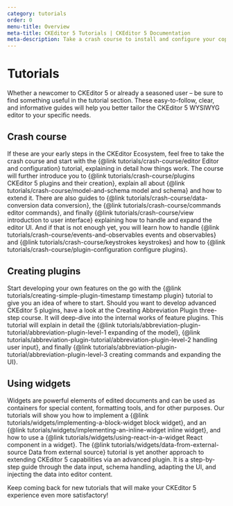 ```yaml
---
category: tutorials
order: 0
menu-title: Overview
meta-title: CKEditor 5 Tutorials | CKEditor 5 Documentation
meta-description: Take a crash course to install and configure your copy of CKEditor 5 or deep-dive into the internal works of the editor ecosystem to create new features, adapt and tailor the system to your needs!
---
```


# Tutorials

Whether a newcomer to CKEditor&nbsp;5 or already a seasoned user &ndash; be sure to find something useful in the tutorial section. These easy-to-follow, clear, and informative guides will help you better tailor the CKEditor 5 WYSIWYG editor to your specific needs.

## Crash course

If these are your early steps in the CKEditor Ecosystem, feel free to take the crash course and start with the {@link tutorials/crash-course/editor Editor and configuration} tutorial, explaining in detail how things work. The course will further introduce you to {@link tutorials/crash-course/plugins CKEditor&nbsp;5 plugins and their creation}, explain all about {@link tutorials/crash-course/model-and-schema model and schema} and how to extend it. There are also guides to {@link tutorials/crash-course/data-conversion data conversion}, the {@link tutorials/crash-course/commands editor commands}, and finally {@link tutorials/crash-course/view introduction to user interface} explaining how to handle and expand the editor UI. And if that is not enough yet, you will learn how to handle {@link tutorials/crash-course/events-and-observables events and observables} and {@link tutorials/crash-course/keystrokes keystrokes} and how to {@link tutorials/crash-course/plugin-configuration configure plugins}.

## Creating plugins

Start developing your own features on the go with the {@link tutorials/creating-simple-plugin-timestamp timestamp plugin} tutorial to give you an idea of where to start. Should you want to develop advanced CKEditor&nbsp;5 plugins, have a look at the Creating Abbreviation Plugin three-step course. It will deep-dive into the internal works of feature plugins. This tutorial will explain in detail the {@link tutorials/abbreviation-plugin-tutorial/abbreviation-plugin-level-1 expanding of the model}, {@link tutorials/abbreviation-plugin-tutorial/abbreviation-plugin-level-2 handling user input}, and finally {@link tutorials/abbreviation-plugin-tutorial/abbreviation-plugin-level-3 creating commands and expanding the UI}.

## Using widgets

Widgets are powerful elements of edited documents and can be used as containers for special content, formatting tools, and for other purposes. Our tutorials will show you how to implement a {@link tutorials/widgets/implementing-a-block-widget block widget}, and an {@link tutorials/widgets/implementing-an-inline-widget inline widget}, and how to use a {@link tutorials/widgets/using-react-in-a-widget React component in a widget}. The {@link tutorials/widgets/data-from-external-source Data from external source} tutorial is yet another approach to extending CKEditor&nbsp;5 capabilities via an advanced plugin. It is a step-by-step guide through the data input, schema handling, adapting the UI, and injecting the data into editor content.

Keep coming back for new tutorials that will make your CKEditor&nbsp;5 experience even more satisfactory!
